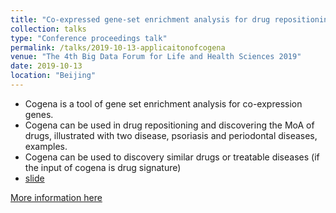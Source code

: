 ```yaml
---
title: "Co-expressed gene-set enrichment analysis for drug repositioning with examples of psoriasis and periodontal diseases"
collection: talks
type: "Conference proceedings talk"
permalink: /talks/2019-10-13-applicaitonofcogena
venue: "The 4th Big Data Forum for Life and Health Sciences 2019"
date: 2019-10-13
location: "Beijing"
---
```


* Cogena is a tool of gene set enrichment analysis for co-expression genes.
* Cogena can be used in drug repositioning and discovering the MoA of drugs, illustrated with two disease, psoriasis and periodontal diseases, examples.
* Cogena can be used to discovery similar drugs or treatable diseases (if the input of cogena is drug signature)
* [slide](https://github.com/zhilongjia/slides/blob/master/ZhilongJia-BDF20191013-v7.pdf)

[More information here](https://ngdc.cncb.ac.cn/conference/bdf2019)
